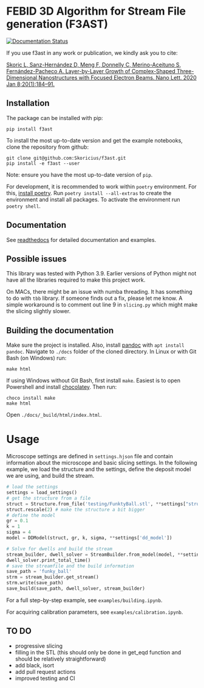 # FEBID 3D Algorithm for Stream File generation (F3AST)


[![Documentation Status](https://readthedocs.org/projects/f3ast/badge/?version=latest)](https://f3ast.readthedocs.io/en/latest/?badge=latest)

If you use f3ast in any work or publication, we kindly ask you to cite:

[Skoric L, Sanz-Hernández D, Meng F, Donnelly C, Merino-Aceituno S, Fernández-Pacheco A. Layer-by-Layer Growth of Complex-Shaped Three-Dimensional Nanostructures with Focused Electron Beams. Nano Lett. 2020 Jan 8;20(1):184–91.](https://pubs.acs.org/doi/10.1021/acs.nanolett.9b03565)

## Installation
The package can be installed with pip:
```
pip install f3ast
```

To install the most up-to-date version and get the example notebooks, clone the repository from github:
```
git clone git@github.com:Skoricius/f3ast.git
pip install -e f3ast --user
```

Note: ensure you have the most up-to-date version of `pip`.

For development, it is recommended to work within `poetry` environment. For this, [install poetry](https://python-poetry.org/docs/). Run `poetry install --all-extras` to create the environment and install all packages. To activate the environment run `poetry shell`.

## Documentation

See [readthedocs](https://f3ast.readthedocs.io/en/latest/) for detailed documentation and examples.

## Possible issues

This library was tested with Python 3.9. Earlier versions of Python might not have all the libraries required to make this project work.

On MACs, there might be an issue with numba threading. It has something to do with `tbb` library. If someone finds out a fix, please let me know. 
A simple workaround is to comment out line 9 in `slicing.py` which might make the slicing slightly slower.

## Building the documentation
Make sure the project is installed. Also, install [pandoc](https://pandoc.org/installing.html) with `apt install pandoc`. Navigate to `./docs` folder of the cloned directory. In Linux or with Git Bash (on Windows) run:
```
make html
```

If using Windows without Git Bash, first install `make`. Easiest is to open Powershell and install [chocolatey](https://chocolatey.org/install). Then run:
```
choco install make
make html
```

Open `./docs/_build/html/index.html`.

# Usage
Microscope settings are defined in `settings.hjson` file and contain information about the microscope and basic slicing settings.
In the following example, we load the structure and the settings, define the deposit model we are using, and build the stream.

```python
# load the settings
settings = load_settings()
# get the structure from a file
struct = Structure.from_file('testing/FunktyBall.stl', **settings["structure"])
struct.rescale(2) # make the structure a bit bigger
# define the model
gr = 0.1
k = 1
sigma = 4
model = DDModel(struct, gr, k, sigma, **settings['dd_model'])

# Solve for dwells and build the stream
stream_builder, dwell_solver = StreamBuilder.from_model(model, **settings['stream_builder'])
dwell_solver.print_total_time()
# save the streamfile and the build information
save_path = 'funky_ball'
strm = stream_builder.get_stream()
strm.write(save_path)
save_build(save_path, dwell_solver, stream_builder)
```

For a full step-by-step example, see `examples/building.ipynb`.

For acquiring calibration parameters, see `examples/calibration.ipynb`.

## TO DO
* progressive slicing
* filling in the STL (this should only be done in get_eqd function and should be relatively straightforward)
* add black, isort
* add pull request actions
* improved testing and CI